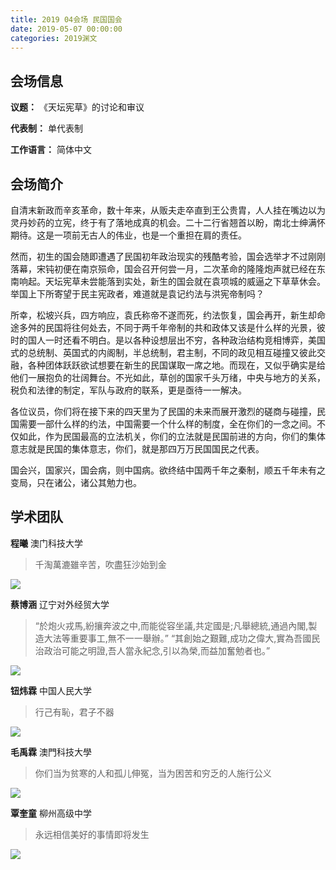 ```yaml
---
title: 2019 04会场 民国国会
date: 2019-05-07 00:00:00
categories: 2019渊文
---
```


## 会场信息

**议题：** 《天坛宪草》的讨论和审议

**代表制：** 单代表制

**工作语言：** 简体中文

## 会场简介

自清末新政而辛亥革命，数十年来，从贩夫走卒直到王公贵胄，人人挂在嘴边以为灵丹妙药的立宪，终于有了落地成真的机会。二十二行省翘首以盼，南北士绅满怀期待。这是一项前无古人的伟业，也是一个重担在肩的责任。

然而，初生的国会随即遭遇了民国初年政治现实的残酷考验，国会选举才不过刚刚落幕，宋钝初便在南京殒命，国会召开何尝一月，二次革命的隆隆炮声就已经在东南响起。天坛宪草未尝能落到实处，新生的国会就在袁项城的威逼之下草草休会。举国上下所寄望于民主宪政者，难道就是袁记约法与洪宪帝制吗？

所幸，松坡兴兵，四方响应，袁氏称帝不遂而死，约法恢复，国会再开，新生却命途多舛的民国将往何处去，不同于两千年帝制的共和政体又该是什么样的光景，彼时的国人一时还看不明白。是以各种设想层出不穷，各种政治结构竞相博弈，美国式的总统制、英国式的内阁制，半总统制，君主制，不同的政见相互碰撞又彼此交融，各种团体跃跃欲试想要在新生的民国谋取一席之地。而现在，又似乎确实是给他们一展抱负的壮阔舞台。不光如此，草创的国家千头万绪，中央与地方的关系，税负和法律的制定，军队与政府的联系，更是亟待一一解决。

各位议员，你们将在接下来的四天里为了民国的未来而展开激烈的磋商与碰撞，民国需要一部什么样的约法，中国需要一个什么样的制度，全在你们的一念之间。不仅如此，作为民国最高的立法机关，你们的立法就是民国前进的方向，你们的集体意志就是民国的集体意志，你们，就是那四万万民国国民之代表。

国会兴，国家兴，国会病，则中国病。欲终结中国两千年之秦制，顺五千年未有之变局，只在诸公，诸公其勉力也。

## 学术团队

**程曦** 澳门科技大学

> 千淘萬漉雖辛苦，吹盡狂沙始到金

![](https://imgur.itypen.com/picgo/20190507233646.webp)

**蔡博涵** 辽宁对外经贸大学

> “於炮火戎馬,紛攘奔波之中,而能從容坐議,共定國是;凡舉總統,通過內閣,製造大法等重要事工,無不一一舉辦。”
> “其創始之艱難,成功之偉大,實為吾國民治政治可能之明證,吾人當永紀念,引以為榮,而益加奮勉者也。”

![](https://imgur.itypen.com/picgo/20190507233710.webp)

**钮炜霖** 中国人民大学

> 行己有恥，君子不器

![](https://imgur.itypen.com/picgo/20190507233751.webp)

**毛禹霖** 澳門科技大學

> 你们当为贫寒的人和孤儿伸冤，当为困苦和穷乏的人施行公义

![](https://imgur.itypen.com/picgo/20190507233802.webp)

**覃奎童** 柳州高级中学

> 永远相信美好的事情即将发生

![](https://imgur.itypen.com/picgo/20190507233819.webp)